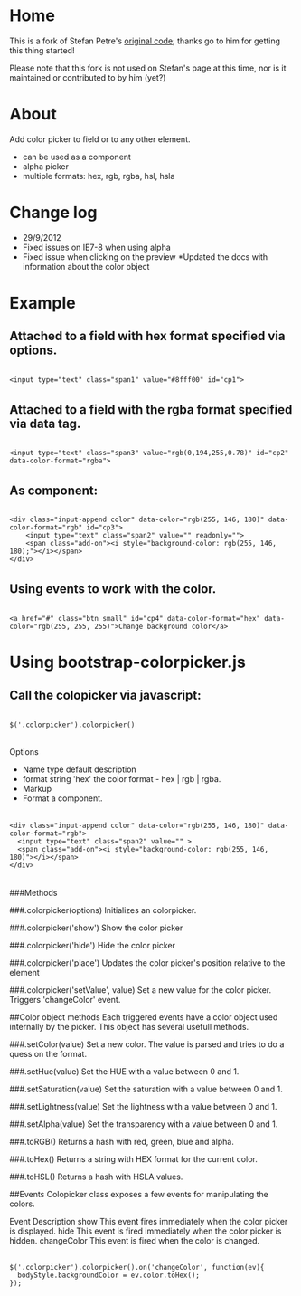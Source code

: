 # Home

This is a fork of Stefan Petre's [original code](http://www.eyecon.ro/bootstrap-colorpicker/);
thanks go to him for getting this thing started!

Please note that this fork is not used on Stefan's page at this time, nor is it maintained or
contributed to by him (yet?)

# About
Add color picker to field or to any other element.

* can be used as a component
* alpha picker
* multiple formats: hex, rgb, rgba, hsl, hsla

# Change log
* 29/9/2012
* Fixed issues on IE7-8 when using alpha
* Fixed issue when clicking on the preview
*Updated the docs with information about the color object

# Example

## Attached to a field with hex format specified via options.
######
	<input type="text" class="span1" value="#8fff00" id="cp1">
######

## Attached to a field with the rgba format specified via data tag.
######
	<input type="text" class="span3" value="rgb(0,194,255,0.78)" id="cp2" data-color-format="rgba">
######

## As component:
######
	<div class="input-append color" data-color="rgb(255, 146, 180)" data-color-format="rgb" id="cp3">
		<input type="text" class="span2" value="" readonly="">
		<span class="add-on"><i style="background-color: rgb(255, 146, 180);"></i></span>
	</div>
######
 
## Using events to work with the color.
######
	<a href="#" class="btn small" id="cp4" data-color-format="hex" data-color="rgb(255, 255, 255)">Change background color</a>
######

# Using bootstrap-colorpicker.js

## Call the colopicker via javascript:
######
	$('.colorpicker').colorpicker()
######

Options
* Name	type	default	description
* format	string	'hex'	the color format - hex | rgb | rgba.
* Markup
* Format a component.

######
	<div class="input-append color" data-color="rgb(255, 146, 180)" data-color-format="rgb">
	  <input type="text" class="span2" value="" >
	  <span class="add-on"><i style="background-color: rgb(255, 146, 180)"></i></span>
	</div>
######


###Methods

###.colorpicker(options)
Initializes an colorpicker.

###.colorpicker('show')
Show the color picker

###.colorpicker('hide')
Hide the color picker

###.colorpicker('place')
Updates the color picker's position relative to the element

###.colorpicker('setValue', value)
Set a new value for the color picker. Triggers 'changeColor' event.

##Color object methods
Each triggered events have a color object used internally by the picker. This object has several usefull methods.

###.setColor(value)
Set a new color. The value is parsed and tries to do a quess on the format.

###.setHue(value)
Set the HUE with a value between 0 and 1.

###.setSaturation(value)
Set the saturation with a value between 0 and 1.

###.setLightness(value)
Set the lightness with a value between 0 and 1.

###.setAlpha(value)
Set the transparency with a value between 0 and 1.

###.toRGB()
Returns a hash with red, green, blue and alpha.

###.toHex()
Returns a string with HEX format for the current color.

###.toHSL()
Returns a hash with HSLA values.

##Events
Colopicker class exposes a few events for manipulating the colors.

Event	Description
show	This event fires immediately when the color picker is displayed.
hide	This event is fired immediately when the color picker is hidden.
changeColor	This event is fired when the color is changed.

######
	$('.colorpicker').colorpicker().on('changeColor', function(ev){
	  bodyStyle.backgroundColor = ev.color.toHex();
	});
######
